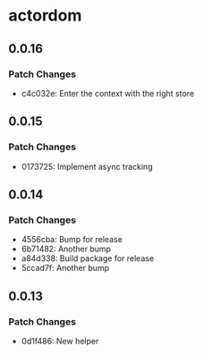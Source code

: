 # actordom

## 0.0.16

### Patch Changes

- c4c032e: Enter the context with the right store

## 0.0.15

### Patch Changes

- 0173725: Implement async tracking

## 0.0.14

### Patch Changes

- 4556cba: Bump for release
- 6b71482: Another bump
- a84d338: Build package for release
- 5ccad7f: Another bump

## 0.0.13

### Patch Changes

- 0d1f486: New helper
